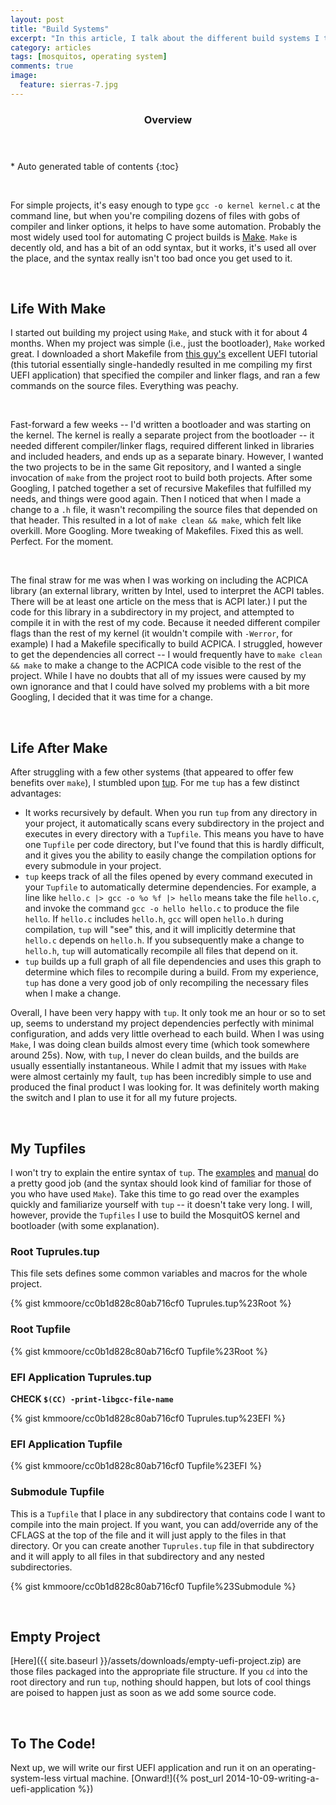 ```yaml
---
layout: post
title: "Build Systems"
excerpt: "In this article, I talk about the different build systems I tried and the setup I eventually settled on."
category: articles
tags: [mosquitos, operating system]
comments: true
image:
  feature: sierras-7.jpg
---
```


<section id="table-of-contents" class="toc">
  <header>
    <h3>Overview</h3>
  </header>
  <div id="drawer" markdown="1">
*  Auto generated table of contents
{:toc}
  </div>
</section>

 

For simple projects, it's easy enough to type `gcc -o kernel kernel.c` at the command line, but when you're compiling dozens of files with gobs of compiler and linker options, it helps to have some automation. Probably the most widely used tool for automating C project builds is [Make](http://www.gnu.org/software/make/). `Make` is decently old, and has a bit of an odd syntax, but it works, it's used all over the place, and the syntax really isn't too bad once you get used to it.

 

Life With Make
--------------

I started out building my project using `Make`, and stuck with it for about 4 months. When my project was simple (i.e., just the bootloader), `Make` worked great. I downloaded a short Makefile from [this guy's](http://www.rodsbooks.com/efi-programming/index.html) excellent UEFI tutorial (this tutorial essentially single-handedly resulted in me compiling my first UEFI application) that specified the compiler and linker flags, and ran a few commands on the source files. Everything was peachy.

 


Fast-forward a few weeks -- I'd written a bootloader and was starting on the kernel. The kernel is really a separate project from the bootloader -- it needed different compiler/linker flags, required different linked in libraries and included headers, and ends up as a separate binary. However, I wanted the two projects to be in the same Git repository, and I wanted a single invocation of `make` from the project root to build both projects. After some Googling, I patched together a set of recursive Makefiles that fulfilled my needs, and things were good again. Then I noticed that when I made a change to a `.h` file, it wasn't recompiling the source files that depended on that header. This resulted in a lot of `make clean && make`, which felt like overkill. More Googling. More tweaking of Makefiles. Fixed this as well. Perfect. For the moment.

 

The final straw for me was when I was working on including the ACPICA library (an external library, written by Intel, used to interpret the ACPI tables. There will be at least one article on the mess that is ACPI later.) I put the code for this library in a subdirectory in my project, and attempted to compile it in with the rest of my code. Because it needed different compiler flags than the rest of my kernel (it wouldn't compile with `-Werror`, for example) I had a Makefile specifically to build ACPICA. I struggled, however to get the dependencies all correct -- I would frequently have to `make clean && make` to make a change to the ACPICA code visible to the rest of the project. While I have no doubts that all of my issues were caused by my own ignorance and that I could have solved my problems with a bit more Googling, I decided that it was time for a change.

 

Life After Make
---------------

After struggling with a few other systems (that appeared to offer few benefits over `make`), I stumbled upon [tup](gittup.org/tup/). For me `tup` has a few distinct advantages:

- It works recursively by default. When you run `tup` from any directory in your project, it automatically scans every subdirectory in the project and executes in every directory with a `Tupfile`. This means you have to have one `Tupfile` per code directory, but I've found that this is hardly difficult, and it gives you the ability to easily change the compilation options for every submodule in your project.
- `tup` keeps track of all the files opened by every command executed in your `Tupfile` to automatically determine dependencies. For example, a line like `hello.c |> gcc -o %o %f |> hello` means take the file `hello.c`, and invoke the command `gcc -o hello hello.c` to produce the file `hello`. If `hello.c` includes `hello.h`, `gcc` will open `hello.h` during compilation, `tup` will "see" this, and it will implicitly determine that `hello.c` depends on `hello.h`. If you subsequently make a change to `hello.h`, `tup` will automatically recompile all files that depend on it.
- `tup` builds up a full graph of all file dependencies and uses this graph to determine which files to recompile during a build. From my experience, `tup` has done a very good job of only recompiling the necessary files when I make a change.

Overall, I have been very happy with `tup`. It only took me an hour or so to set up, seems to understand my project dependencies perfectly with minimal configuration, and adds very little overhead to each build. When I was using `Make`, I was doing clean builds almost every time (which took somewhere around 25s). Now, with `tup`, I never do clean builds, and the builds are usually essentially instantaneous. While I admit that my issues with `Make` were almost certainly my fault, `tup` has been incredibly simple to use and produced the final product I was looking for. It was definitely worth making the switch and I plan to use it for all my future projects.

 

My Tupfiles
-----------

I won't try to explain the entire syntax of `tup`. The [examples](gittup.org/tup/examples.html) and [manual](gittup.org/tup/manual.html) do a pretty good job (and the syntax should look kind of familiar for those of you who have used `Make`). Take this time to go read over the examples quickly and familiarize yourself with `tup` -- it doesn't take very long. I will, however, provide the `Tupfiles` I use to build the MosquitOS kernel and bootloader (with some explanation). 


### Root Tuprules.tup

This file sets defines some common variables and macros for the whole project.

{% gist kmmoore/cc0b1d828c80ab716cf0 Tuprules.tup%23Root %}


### Root Tupfile


{% gist kmmoore/cc0b1d828c80ab716cf0 Tupfile%23Root %}


### EFI Application Tuprules.tup

**CHECK `$(CC) -print-libgcc-file-name`**

{% gist kmmoore/cc0b1d828c80ab716cf0 Tuprules.tup%23EFI %}


### EFI Application Tupfile

{% gist kmmoore/cc0b1d828c80ab716cf0 Tupfile%23EFI %}


### Submodule Tupfile

This is a `Tupfile` that I place in any subdirectory that contains code I want to compile into the main project. If you want, you can add/override any of the CFLAGS at the top of the file and it will just apply to the files in that directory. Or you can create another `Tuprules.tup` file in that subdirectory and it will apply to all files in that subdirectory and any nested subdirectories.

{% gist kmmoore/cc0b1d828c80ab716cf0 Tupfile%23Submodule %}

 

Empty Project
-------------

[Here]({{ site.baseurl }}/assets/downloads/empty-uefi-project.zip) are those files packaged into the appropriate file structure. If you `cd` into the root directory and run `tup`, nothing should happen, but lots of cool things are poised to happen just as soon as we add some source code.

 

To The Code!
------------

Next up, we will write our first UEFI application and run it on an operating-system-less virtual machine. [Onward!]({% post_url 2014-10-09-writing-a-uefi-application %})

